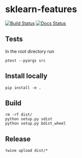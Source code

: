 # sklearn-features

[![Build Status](https://travis-ci.org/sixtwoeight-tech/sklearn-features.svg?branch=master)](https://travis-ci.org/sixtwoeight-tech/sklearn-features) [![Docs Status](https://readthedocs.org/projects/sklearn-features/badge/?version=latest)](http://sklearn-features.readthedocs.io/en/latest/?badge=latest)


## Tests

In the root directory run

```
ptest --pyargs src
```


## Install locally

```
pip install -e .
```

## Build

```
rm -rf dist/
python setup.py sdist
python setup.py bdist_wheel
```

## Release

```
twine upload dist/*
```
